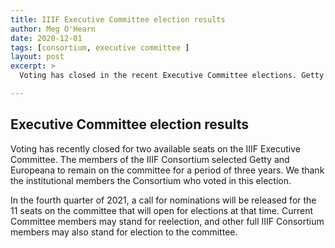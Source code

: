 ```yaml
---
title: IIIF Executive Committee election results
author: Meg O'Hearn
date: 2020-12-01
tags: [consortium, executive committee ]
layout: post
excerpt: >
  Voting has closed in the recent Executive Committee elections. Getty and Europeana will retain their seats on the committee.

---
```


## Executive Committee election results

Voting has recently closed for two available seats on the IIIF Executive Committee.
The members of the IIIF Consortium selected Getty and Europeana to remain on the
committee for a period of three years. We thank the institutional members the
Consortium who voted in this election.

In the fourth quarter of 2021, a call for nominations will be released for the
11 seats on the committee that will open for elections at that time. Current
Committee members may stand for reelection, and other full IIIF Consortium members
may also stand for election to the committee.
